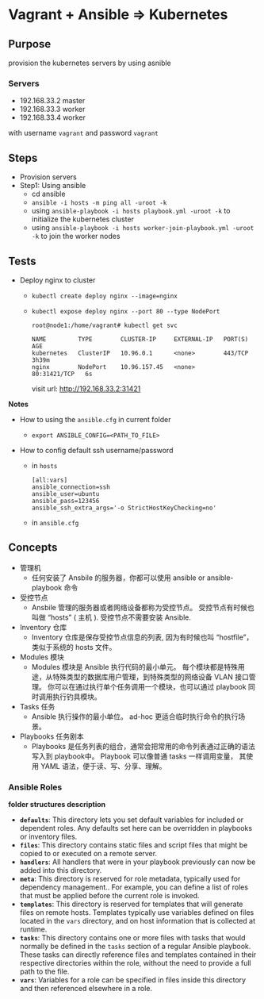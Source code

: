 Vagrant + Ansible => Kubernetes
==============================================

## Purpose
provision the kubernetes servers by using asnible

### Servers
- 192.168.33.2 master
- 192.168.33.3 worker
- 192.168.33.4 worker

with username `vagrant` and password `vagrant`

## Steps
- Provision servers
- Step1: Using ansible
  - cd ansible
  - `ansible -i hosts -m ping all -uroot -k`
  - using `ansible-playbook -i hosts playbook.yml -uroot -k` to initialize the kubernetes cluster
  - using `ansible-playbook -i hosts worker-join-playbook.yml -uroot -k` to join the worker nodes


## Tests
- Deploy nginx to cluster
  - `kubectl create deploy nginx --image=nginx`
  - `kubectl expose deploy nginx --port 80 --type NodePort`
  
    ```
    root@node1:/home/vagrant# kubectl get svc
    
    NAME         TYPE        CLUSTER-IP     EXTERNAL-IP   PORT(S)        AGE
    kubernetes   ClusterIP   10.96.0.1      <none>        443/TCP        3h39m
    nginx        NodePort    10.96.157.45   <none>        80:31421/TCP   6s
    ```

    visit url: http://192.168.33.2:31421

**Notes**

- How to using the `ansible.cfg` in current folder

  - `export ANSIBLE_CONFIG=<PATH_TO_FILE>`

- How to config default ssh username/password

  - in `hosts`

    ```
    [all:vars]
    ansible_connection=ssh
    ansible_user=ubuntu
    ansible_pass=123456
    ansible_ssh_extra_args='-o StrictHostKeyChecking=no'
    ```

  - in `ansible.cfg`
 
## Concepts
- 管理机
  - 任何安装了 Ansbile 的服务器，你都可以使用 ansible or ansible-playbook 命令
- 受控节点
  - Ansbile 管理的服务器或者网络设备都称为受控节点。 受控节点有时候也叫做 “hosts” ( 主机 ). 受控节点不需要安装 Ansible.
- Inventory 仓库
  - Inventory 仓库是保存受控节点信息的列表, 因为有时候也叫 “hostfile”， 类似于系统的 hosts 文件。
- Modules 模块
  - Modules 模块是 Ansible 执行代码的最小单元。 每个模块都是特殊用途，从特殊类型的数据库用户管理，到特殊类型的网络设备 VLAN 接口管理。 你可以在通过执行单个任务调用一个模块，也可以通过 playbook 同时调用执行钓具模块。 
- Tasks 任务
  - Ansible 执行操作的最小单位。 ad-hoc 更适合临时执行命令的执行场景。
- Playbooks 任务剧本
  - Playbooks 是任务列表的组合，通常会把常用的命令列表通过正确的语法写入到 playbook中。 Playbook 可以像普通 tasks 一样调用变量， 其使用 YAML 语法，便于读、写、分享、理解。

### Ansible Roles

**folder structures description**

- **`defaults`**: This directory lets you set default variables for included or dependent roles. Any defaults set here can be overridden in playbooks or inventory files.
- **`files`**: This directory contains static files and script files that might be copied to or executed on a remote server.
- **`handlers`**: All handlers that were in your playbook previously can now be added into this directory.
- **`meta`**: This directory is reserved for role metadata, typically used for dependency management.. For example, you can define a list of roles that must be applied before the current role is invoked.
- **`templates`**: This directory is reserved for templates that will generate files on remote hosts. Templates typically use variables defined on files located in the `vars` directory, and on host information that is collected at runtime.
- **`tasks`**: This directory contains one or more files with tasks that would normally be defined in the `tasks` section of a regular Ansible playbook. These tasks can directly reference files and templates contained in their respective directories within the role, without the need to provide a full path to the file.
- **`vars`**: Variables for a role can be specified in files inside this directory and then referenced elsewhere in a role.
